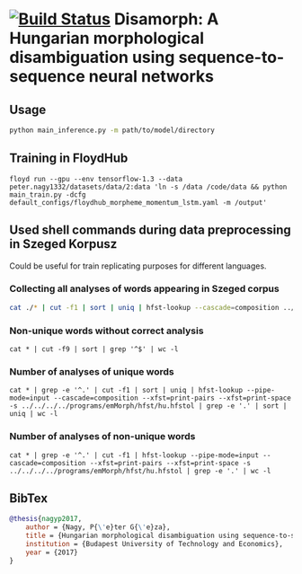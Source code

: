 # [![Build Status](https://travis-ci.org/peternagy1332/disamorph.svg?branch=master)](https://travis-ci.org/peternagy1332/disamorph) Disamorph: A Hungarian morphological disambiguation using sequence-to-sequence neural networks

## Usage
```bash
python main_inference.py -m path/to/model/directory
```

## Training in FloydHub
``
floyd run --gpu --env tensorflow-1.3 --data peter.nagy1332/datasets/data/2:data 'ln -s /data /code/data && python main_train.py -dcfg default_configs/floydhub_morpheme_momentum_lstm.yaml -m /output'
``


## Used shell commands during data preprocessing in Szeged Korpusz
Could be useful for train replicating purposes for different languages.

### Collecting all analyses of words appearing in Szeged corpus
```bash
cat ./* | cut -f1 | sort | uniq | hfst-lookup --cascade=composition ../../emMorph/hfst/hu.hfstol -s | grep . | cut -f1,2 > ../analyses.txt
```

### Non-unique words without correct analysis
```
cat * | cut -f9 | sort | grep '^$' | wc -l
```

### Number of analyses of unique words
```
cat * | grep -e '^.' | cut -f1 | sort | uniq | hfst-lookup --pipe-mode=input --cascade=composition --xfst=print-pairs --xfst=print-space -s ../../../../programs/emMorph/hfst/hu.hfstol | grep -e '.' | sort | uniq | wc -l
```

### Number of analyses of non-unique words
```
cat * | grep -e '^.' | cut -f1 | hfst-lookup --pipe-mode=input --cascade=composition --xfst=print-pairs --xfst=print-space -s ../../../../programs/emMorph/hfst/hu.hfstol | grep -e '.' | wc -l
```

## BibTex
```bibtex
@thesis{nagyp2017,
	author = {Nagy, P{\'e}ter G{\'e}za},
	title = {Hungarian morphological disambiguation using sequence-to-sequence neural networks},
	institution = {Budapest University of Technology and Economics},
	year = {2017}
}
```